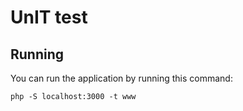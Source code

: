 # UnIT test

## Running

You can run the application by running this command:

`php -S localhost:3000 -t www`
